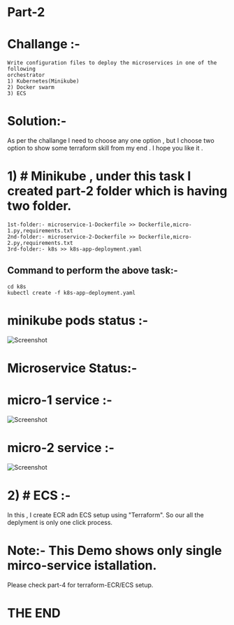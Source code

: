 # Part-2

# Challange :-

```
Write configuration files to deploy the microservices in one of the following
orchestrator
1) Kubernetes(Minikube)
2) Docker swarm
3) ECS
```

# Solution:-

As per the challange I need to choose any one option , but I choose two option to show some terraform skill from my end . I hope you like it .
# 1) # Minikube , under this task I created part-2 folder which is having two folder.
```
1st-folder:- microservice-1-Dockerfile >> Dockerfile,micro-1.py,requirements.txt
2nd-folder:- microservice-2-Dockerfile >> Dockerfile,micro-2.py,requirements.txt
3rd-folder:- k8s >> k8s-app-deployment.yaml

```

## Command to perform the above task:-
```
cd k8s
kubectl create -f k8s-app-deployment.yaml
```

# minikube pods status :-
![Screenshot](https://github.com/Gaurav2586/saloodo/blob/master/screenshot/minikube-pod-running-status.png?raw=true "minikube-pod-running-status")

# Microservice Status:- 

# micro-1 service :- 
![Screenshot](https://github.com/Gaurav2586/saloodo/blob/master/screenshot/flask-microservice-1.png?raw=true "flask-microservice-1")


# micro-2 service :-
![Screenshot](https://github.com/Gaurav2586/saloodo/blob/master/screenshot/flask-microservice-2.png?raw=true "flask-microservice-2")

# 2) # ECS :- 
In this , I create ECR adn ECS setup using "Terraform". So our all the deplyment is only one click process.
# Note:- This Demo shows only single mirco-service istallation.
Please check part-4 for terraform-ECR/ECS setup.

  
# THE END
